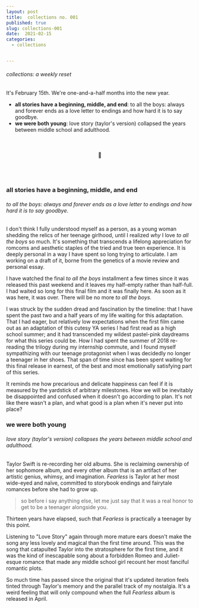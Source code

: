 ```yaml
---
layout: post
title:  collections no. 001
published: true
slug: collections-001
date:  2021-02-15
categories:
  - collections


---
```


###### collections: a weekly reset



It's February 15th. We're one-and-a-half months into the new year. 

- **all stories have a beginning, middle, and end**: to all the boys: always and forever ends as a love letter to endings and how hard it is to say goodbye.
- **we were both young**: love story (taylor's version) collapsed the years between middle school and adulthood.

<br />

<h4 style="text-align:center">💌</h4>

<br />

<!--more-->

<br/>

### all stories have a beginning, middle, and end

###### to all the boys: always and forever ends as a love letter to endings and how hard it is to say goodbye.

I don't think I fully understood myself as a person, as a young woman shedding the relics of her teenage girlhood, until I realized *why* I love *to all the boys* so much. It's something that transcends a lifelong appreciation for romcoms and aesthetic staples of the tried and true teen experience. It is deeply personal in a way I have spent so long trying to articulate. I am working on a draft of it, borne from the genetics of a movie review and personal essay.

I have watched the final *to all the boys* installment a few times since it was released this past weekend and it leaves my half-empty rather than half-full. I had waited so long for this final film and it was finally here. As soon as it was here, it was over. There will be no more *to all the boys.*

I was struck by the sudden dread and fascination by the timeline: that I have spent the past two and a half years of my life waiting for this adaptation. That I had eager, but relatively low expectations when the first film came out as an adaptation of this cutesy YA series I had first read as a high school summer; and it had transcended my wildest pastel-pink daydreams for what this series could be. How I had spent the summer of 2018 re-reading the trilogy during my internship commute, and I found myself sympathizing with our teenage protagonist when I was decidedly no longer a teenager in her shoes. That span of time since has been spent waiting for this final release in earnest, of the best and most emotionally satisfying part of this series. 

It reminds me how precarious and delicate happiness can feel if it is measured by the yardstick of arbitrary milestones. How we will be inevitably be disappointed and confused when it doesn't go according to plan. It's not like there wasn't a plan, and what good is a plan when it's never put into place?



### we were both young

###### love story (taylor's version) collapses the years between middle school and adulthood.

Taylor Swift is re-recording her old albums. She is reclaiming ownership of her sophomore album, and every other album that is an artifact of her artistic genius, whimsy, and imagination. *Fearless* is Taylor at her most wide-eyed and naïve, committed to storybook endings and fairytale romances before she had to grow up. 

> so before i say anything else, let me just say that it was a real honor to get to be a teenager alongside you.

Thirteen years have elapsed, such that *Fearless* is practically a teenager by this point.

Listening to  "Love Story" again through more mature ears doesn't make the song any less lovely and magical than the first time around. This was the song that catapulted Taylor into the stratosphere for the first time, and it was the kind of inescapable song about a forbidden Romeo and Juliet-esque romance that made any middle school girl recount her most fanciful romantic plots.

So much time has passed since the original that it's updated iteration feels tinted through  Taylor's memory and the parallel track of my nostalgia. It's a weird feeling that will only compound when the full *Fearless* album is released in April. 